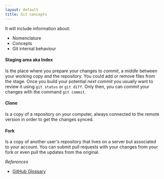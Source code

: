 ```yaml
---
layout: default
title: Git concepts
---
```


It will include information about:

* Nomenclature 
* Concepts
* Git internal behaviour

#### Staging area aka Index

Is the place where you prepare your changes to _commit_, a _middle_ between your working copy and the repository. You could add or remove files from the stage. Once you build your potential _next commit_ you usually want to review it using `git status` or `git diff`. Only then, you can _commit_ your changes with the command `git commit`.

#### Clone

Is a copy of a repository on your computer, always connected to the remote version in order to get the changes synced.

#### Fork

Is a copy of another user's repository that lives on a server but associated to your account. You can submit pull requests with your changes from your fork or even pull the updates from the original.

_References_

* [GitHub Glossary](https://help.github.com/articles/github-glossary)